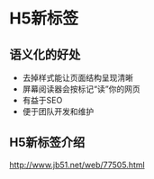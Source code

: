 # H5新标签

## 语义化的好处

- 去掉样式能让页面结构呈现清晰
- 屏幕阅读器会按标记“读”你的网页
- 有益于SEO
- 便于团队开发和维护

## H5新标签介绍

http://www.jb51.net/web/77505.html
